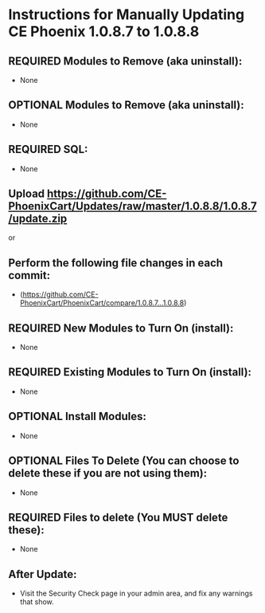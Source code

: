 # Instructions for Manually Updating CE Phoenix 1.0.8.7 to 1.0.8.8
## REQUIRED Modules to Remove (aka uninstall):
* None

## OPTIONAL  Modules to Remove (aka uninstall):
* None

## REQUIRED SQL:
* None

## Upload https://github.com/CE-PhoenixCart/Updates/raw/master/1.0.8.8/1.0.8.7/update.zip
or
## Perform the following file changes in each commit:
* (https://github.com/CE-PhoenixCart/PhoenixCart/compare/1.0.8.7...1.0.8.8)

## REQUIRED New Modules to Turn On (install):
* None

## REQUIRED Existing Modules to Turn On (install):
* None

## OPTIONAL Install Modules:
* None

## OPTIONAL Files To Delete (You can choose to delete these if you are not using them):
* None

## REQUIRED Files to delete (You MUST delete these):
* None

## After Update:
* Visit the Security Check page in your admin area, and fix any warnings that show.  
